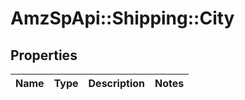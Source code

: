 # AmzSpApi::Shipping::City

## Properties
Name | Type | Description | Notes
------------ | ------------- | ------------- | -------------

